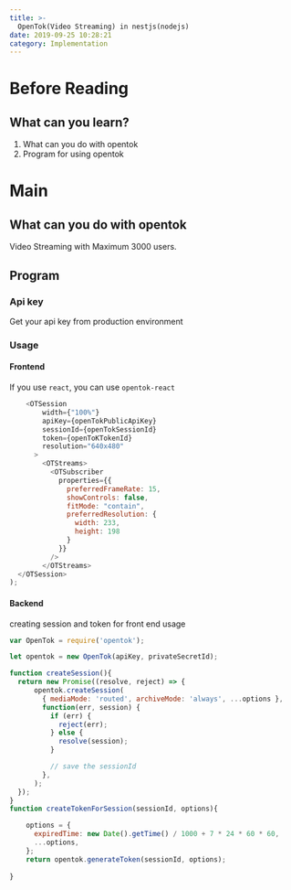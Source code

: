 ```yaml
---
title: >-
  OpenTok(Video Streaming) in nestjs(nodejs)
date: 2019-09-25 10:28:21
category: Implementation
---
```


# Before Reading

## What can you learn?

1. What can you do with opentok
2. Program for using opentok



# Main
## What can you do with opentok
Video Streaming with Maximum 3000 users.

## Program

### Api key
Get your api key from production environment

### Usage
#### Frontend
If you use  `react`, you can use  `opentok-react`
```javascript
    <OTSession
        width={"100%"}
        apiKey={openTokPublicApiKey}
        sessionId={openTokSessionId}
        token={openToKTokenId}
        resolution="640x480"
      >
        <OTStreams>
          <OTSubscriber
            properties={{
              preferredFrameRate: 15,
              showControls: false,
              fitMode: "contain",
              preferredResolution: {
                width: 233,
                height: 198
              }
            }}
          />
        </OTStreams>
  </OTSession>
);

```


#### Backend
creating session and token for front end usage
```javascript
var OpenTok = require('opentok');

let opentok = new OpenTok(apiKey, privateSecretId);

function createSession(){
  return new Promise((resolve, reject) => {
      opentok.createSession(
        { mediaMode: 'routed', archiveMode: 'always', ...options },
        function(err, session) {
          if (err) {
            reject(err);
          } else {
            resolve(session);
          }

          // save the sessionId
        },
      );
  });
}
function createTokenForSession(sessionId, options){

    options = {
      expiredTime: new Date().getTime() / 1000 + 7 * 24 * 60 * 60,
      ...options,
    };
    return opentok.generateToken(sessionId, options);
  
}

```
